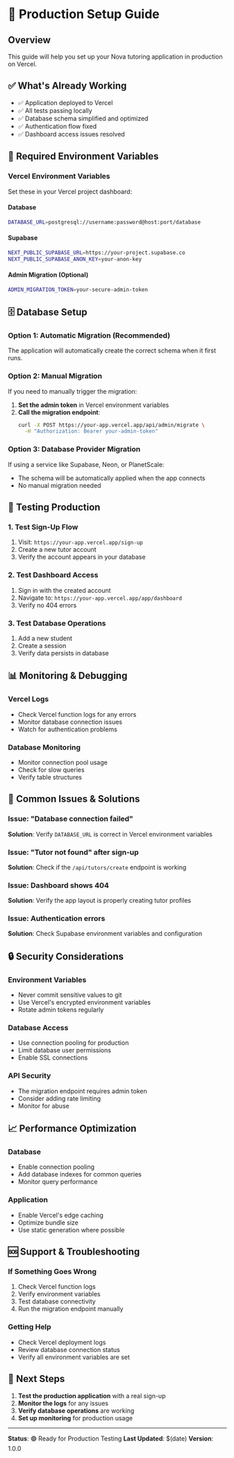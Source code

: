 # 🚀 Production Setup Guide

## Overview
This guide will help you set up your Nova tutoring application in production on Vercel.

## ✅ What's Already Working
- ✅ Application deployed to Vercel
- ✅ All tests passing locally
- ✅ Database schema simplified and optimized
- ✅ Authentication flow fixed
- ✅ Dashboard access issues resolved

## 🔧 Required Environment Variables

### Vercel Environment Variables
Set these in your Vercel project dashboard:

#### Database
```bash
DATABASE_URL=postgresql://username:password@host:port/database
```

#### Supabase
```bash
NEXT_PUBLIC_SUPABASE_URL=https://your-project.supabase.co
NEXT_PUBLIC_SUPABASE_ANON_KEY=your-anon-key
```

#### Admin Migration (Optional)
```bash
ADMIN_MIGRATION_TOKEN=your-secure-admin-token
```

## 🗄️ Database Setup

### Option 1: Automatic Migration (Recommended)
The application will automatically create the correct schema when it first runs.

### Option 2: Manual Migration
If you need to manually trigger the migration:

1. **Set the admin token** in Vercel environment variables
2. **Call the migration endpoint**:
   ```bash
   curl -X POST https://your-app.vercel.app/api/admin/migrate \
     -H "Authorization: Bearer your-admin-token"
   ```

### Option 3: Database Provider Migration
If using a service like Supabase, Neon, or PlanetScale:
- The schema will be automatically applied when the app connects
- No manual migration needed

## 🧪 Testing Production

### 1. Test Sign-Up Flow
1. Visit: `https://your-app.vercel.app/sign-up`
2. Create a new tutor account
3. Verify the account appears in your database

### 2. Test Dashboard Access
1. Sign in with the created account
2. Navigate to: `https://your-app.vercel.app/app/dashboard`
3. Verify no 404 errors

### 3. Test Database Operations
1. Add a new student
2. Create a session
3. Verify data persists in database

## 📊 Monitoring & Debugging

### Vercel Logs
- Check Vercel function logs for any errors
- Monitor database connection issues
- Watch for authentication problems

### Database Monitoring
- Monitor connection pool usage
- Check for slow queries
- Verify table structures

## 🚨 Common Issues & Solutions

### Issue: "Database connection failed"
**Solution**: Verify `DATABASE_URL` is correct in Vercel environment variables

### Issue: "Tutor not found" after sign-up
**Solution**: Check if the `/api/tutors/create` endpoint is working

### Issue: Dashboard shows 404
**Solution**: Verify the app layout is properly creating tutor profiles

### Issue: Authentication errors
**Solution**: Check Supabase environment variables and configuration

## 🔒 Security Considerations

### Environment Variables
- Never commit sensitive values to git
- Use Vercel's encrypted environment variables
- Rotate admin tokens regularly

### Database Access
- Use connection pooling for production
- Limit database user permissions
- Enable SSL connections

### API Security
- The migration endpoint requires admin token
- Consider adding rate limiting
- Monitor for abuse

## 📈 Performance Optimization

### Database
- Enable connection pooling
- Add database indexes for common queries
- Monitor query performance

### Application
- Enable Vercel's edge caching
- Optimize bundle size
- Use static generation where possible

## 🆘 Support & Troubleshooting

### If Something Goes Wrong
1. Check Vercel function logs
2. Verify environment variables
3. Test database connectivity
4. Run the migration endpoint manually

### Getting Help
- Check Vercel deployment logs
- Review database connection status
- Verify all environment variables are set

## 🎯 Next Steps

1. **Test the production application** with a real sign-up
2. **Monitor the logs** for any issues
3. **Verify database operations** are working
4. **Set up monitoring** for production usage

---

**Status**: 🟢 Ready for Production Testing
**Last Updated**: $(date)
**Version**: 1.0.0
